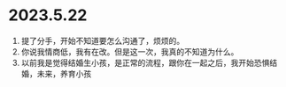 # 2023.5.22

 <!--
 * @Author       : JK
 * @Date         : 2023-05-22 10:23:52
 * @LastEditors  : JK
 * @LastEditTime : 2023-05-22 10:26:32
 * @FilePath     : /docs/杂记/2023.5.22.md
 * @Description  :
 * Copyright 2023 OBKoro1, All Rights Reserved.
 * 2023-05-22 10:23:52
-->

1. 提了分手，开始不知道要怎么沟通了，烦烦的。
2. 你说我情商低，我有在改。但是这一次，我真的不知道为什么。
3. 以前我是觉得结婚生小孩，是正常的流程，跟你在一起之后，我开始恐惧结婚，未来，养育小孩
